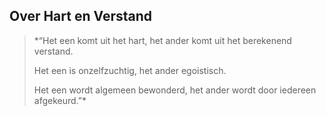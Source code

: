## Over Hart en Verstand

> *“Het een komt uit het hart, het ander komt uit het berekenend verstand.
> 
> Het een is onzelfzuchtig, het ander egoistisch.
> 
> Het een wordt algemeen bewonderd, het ander wordt door iedereen afgekeurd.”*
